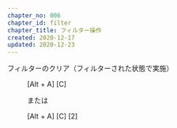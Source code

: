 ```yaml
---
chapter_no: 006
chapter_id: filter
chapter_title: フィルター操作
created: 2020-12-17
updated: 2020-12-23
---
```

<dl>
  <dt>フィルターのクリア（フィルターされた状態で実施）</dt>
  <dd>
     <p>[Alt + A] [C]</p>
     <p>または</p>
     <p>[Alt + A] [C] [2]</p>
  </dd>
</dl>
